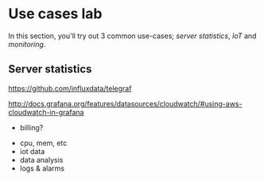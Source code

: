 # Use cases lab

In this section, you'll try out 3 common use-cases; *server statistics*, *IoT* and *monitoring*.

## Server statistics



https://github.com/influxdata/telegraf

http://docs.grafana.org/features/datasources/cloudwatch/#using-aws-cloudwatch-in-grafana
+ billing?

- cpu, mem, etc
- iot data
- data analysis
- logs & alarms